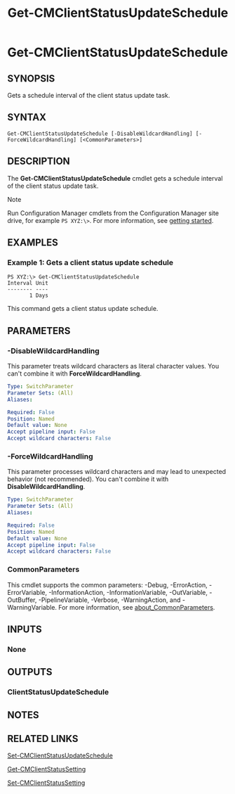 ﻿---
description: Gets a schedule interval of the client status update task.
external help file: AdminUI.PS.dll-Help.xml
Module Name: ConfigurationManager
ms.date: 05/02/2019
schema: 2.0.0
title: Get-CMClientStatusUpdateSchedule
---

# Get-CMClientStatusUpdateSchedule

## SYNOPSIS
Gets a schedule interval of the client status update task.

## SYNTAX

```
Get-CMClientStatusUpdateSchedule [-DisableWildcardHandling] [-ForceWildcardHandling] [<CommonParameters>]
```

## DESCRIPTION
The **Get-CMClientStatusUpdateSchedule** cmdlet gets a schedule interval of the client status update task.

> [!NOTE]
> Run Configuration Manager cmdlets from the Configuration Manager site drive, for example `PS XYZ:\>`. For more information, see [getting started](/powershell/sccm/overview).

## EXAMPLES

### Example 1: Gets a client status update schedule
```
PS XYZ:\> Get-CMClientStatusUpdateSchedule
Interval Unit
-------- ----
       1 Days
```

This command gets a client status update schedule.

## PARAMETERS

### -DisableWildcardHandling

This parameter treats wildcard characters as literal character values. You can't combine it with **ForceWildcardHandling**.

```yaml
Type: SwitchParameter
Parameter Sets: (All)
Aliases:

Required: False
Position: Named
Default value: None
Accept pipeline input: False
Accept wildcard characters: False
```

### -ForceWildcardHandling

This parameter processes wildcard characters and may lead to unexpected behavior (not recommended). You can't combine it with **DisableWildcardHandling**.

```yaml
Type: SwitchParameter
Parameter Sets: (All)
Aliases:

Required: False
Position: Named
Default value: None
Accept pipeline input: False
Accept wildcard characters: False
```

### CommonParameters
This cmdlet supports the common parameters: -Debug, -ErrorAction, -ErrorVariable, -InformationAction, -InformationVariable, -OutVariable, -OutBuffer, -PipelineVariable, -Verbose, -WarningAction, and -WarningVariable. For more information, see [about_CommonParameters](http://go.microsoft.com/fwlink/?LinkID=113216).

## INPUTS

### None

## OUTPUTS

### ClientStatusUpdateSchedule

## NOTES

## RELATED LINKS

[Set-CMClientStatusUpdateSchedule](Set-CMClientStatusUpdateSchedule.md)

[Get-CMClientStatusSetting](Get-CMClientStatusSetting.md)

[Set-CMClientStatusSetting](Set-CMClientStatusSetting.md)


